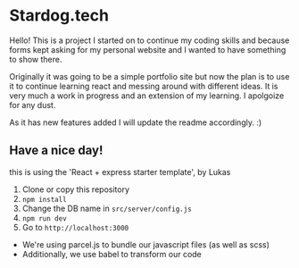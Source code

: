 # Stardog.tech

Hello! This is a project I started on to continue my coding skills and because  forms kept asking for my personal website and I wanted to have something to show there. 

Originally it was going to be a simple portfolio site but now the plan is to use it to continue learning react and messing around with different ideas. It is very much a work in progress and an extension of my learning. I apolgoize for any dust.

As it has new features added I will update the readme accordingly. :)

 ## Have a nice day!


this is using the 'React + express starter template', by Lukas

1. Clone or copy this repository
2. `npm install`
3. Change the DB name in `src/server/config.js`
4. `npm run dev`
5. Go to `http://localhost:3000`

-   We're using parcel.js to bundle our javascript files (as well as scss)
-   Additionally, we use babel to transform our code


